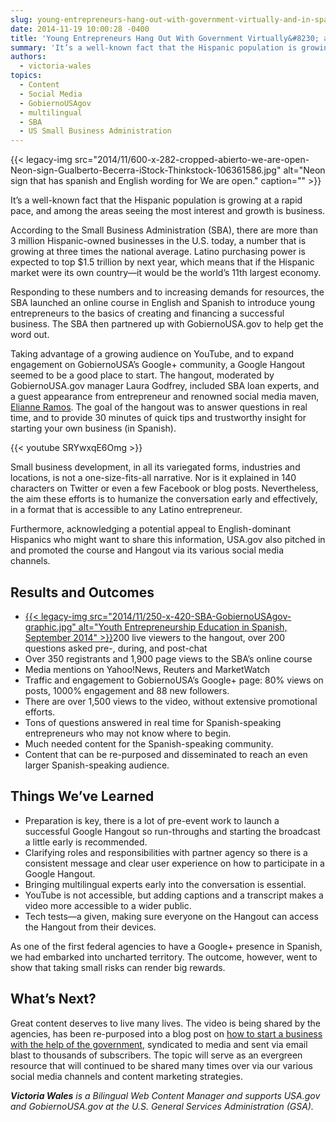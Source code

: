 ```yaml
---
slug: young-entrepreneurs-hang-out-with-government-virtually-and-in-spanish
date: 2014-11-19 10:00:28 -0400
title: 'Young Entrepreneurs Hang Out With Government Virtually&#8230; and in Spanish'
summary: 'It’s a well-known fact that the Hispanic population is growing at a rapid pace, and among the areas seeing the most interest and growth is business. According to the Small Business Administration (SBA), there are more than 3 million Hispanic-owned businesses in the U.S. today, a number that is growing at three times the national'
authors:
  - victoria-wales
topics:
  - Content
  - Social Media
  - GobiernoUSAgov
  - multilingual
  - SBA
  - US Small Business Administration
---
```


{{< legacy-img src="2014/11/600-x-282-cropped-abierto-we-are-open-Neon-sign-Gualberto-Becerra-iStock-Thinkstock-106361586.jpg" alt="Neon sign that has spanish and English wording for We are open." caption="" >}} 

It’s a well-known fact that the Hispanic population is growing at a rapid pace, and among the areas seeing the most interest and growth is business.

According to the Small Business Administration (SBA), there are more than 3 million Hispanic-owned businesses in the U.S. today, a number that is growing at three times the national average. Latino purchasing power is expected to top $1.5 trillion by next year, which means that if the Hispanic market were its own country—it would be the world’s 11th largest economy.

Responding to these numbers and to increasing demands for resources, the SBA launched an online course in English and Spanish to introduce young entrepreneurs to the basics of creating and financing a successful business. The SBA then partnered up with GobiernoUSA.gov to help get the word out.

Taking advantage of a growing audience on YouTube, and to expand engagement on GobiernoUSA&#8217;s Google+ community, a Google Hangout seemed to be a good place to start. The hangout, moderated by GobiernoUSA.gov manager Laura Godfrey, included SBA loan experts, and a guest appearance from entrepreneur and renowned social media maven, [Elianne Ramos](https://twitter.com/ergeekgoddess). The goal of the hangout was to answer questions in real time, and to provide 30 minutes of quick tips and trustworthy insight for starting your own business (in Spanish).

{{< youtube SRYwxqE6Omg >}}

Small business development, in all its variegated forms, industries and locations, is not a one-size-fits-all narrative. Nor is it explained in 140 characters on Twitter or even a few Facebook or blog posts. Nevertheless, the aim these efforts is to humanize the conversation early and effectively, in a format that is accessible to any Latino entrepreneur.

Furthermore, acknowledging a potential appeal to English-dominant Hispanics who might want to share this information, USA.gov also pitched in and promoted the course and Hangout via its various social media channels.

## Results and Outcomes

  * [{{< legacy-img src="2014/11/250-x-420-SBA-GobiernoUSAgov-graphic.jpg" alt="Youth Entrepreneurship Education in Spanish, September 2014" >}}](https://s3.amazonaws.com/digitalgov/_legacy-img/2014/11/425-x-750-SBA-GobiernoUSAgov-graphic.jpg)200 live viewers to the hangout, over 200 questions asked pre-, during, and post-chat
  * Over 350 registrants and 1,900 page views to the SBA’s online course
  * Media mentions on Yahoo!News, Reuters and MarketWatch
  * Traffic and engagement to GobiernoUSA&#8217;s Google+ page: 80% views on posts, 1000% engagement and 88 new followers.
  * There are over 1,500 views to the video, without extensive promotional efforts.
  * Tons of questions answered in real time for Spanish-speaking entrepreneurs who may not know where to begin.
  * Much needed content for the Spanish-speaking community.
  * Content that can be re-purposed and disseminated to reach an even larger Spanish-speaking audience.

## Things We&#8217;ve Learned

  * Preparation is key, there is a lot of pre-event work to launch a successful Google Hangout so run-throughs and starting the broadcast a little early is recommended.
  * Clarifying roles and responsibilities with partner agency so there is a consistent message and clear user experience on how to participate in a Google Hangout.
  * Bringing multilingual experts early into the conversation is essential.
  * YouTube is not accessible, but adding captions and a transcript makes a video more accessible to a wider public.
  * Tech tests—a given, making sure everyone on the Hangout can access the Hangout from their devices.

As one of the first federal agencies to have a Google+ presence in Spanish, we had embarked into uncharted territory. The outcome, however, went to show that taking small risks can render big rewards.

## What’s Next?

Great content deserves to live many lives. The video is being shared by the agencies, has been re-purposed into a blog post on [how to start a business with the help of the government](http://blog.gobiernousa.gov/post/102394054025/como-empezar-un-negocio-con-ayuda-del-gobierno), syndicated to media and sent via email blast to thousands of subscribers. The topic will serve as an evergreen resource that will continued to be shared many times over via our various social media channels and content marketing strategies.

_**Victoria Wales** is a Bilingual Web Content Manager and supports USA.gov and GobiernoUSA.gov at the U.S. General Services Administration (GSA)._
